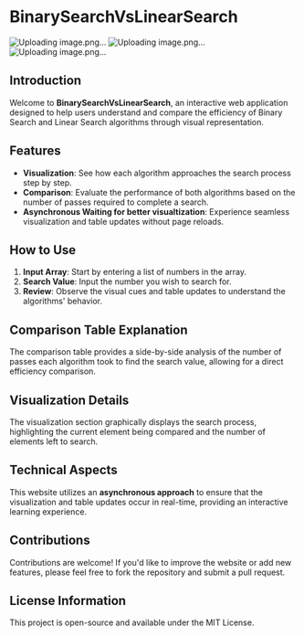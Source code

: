 # BinarySearchVsLinearSearch
![Uploading image.png…]()
![Uploading image.png…]()
![Uploading image.png…]()

## Introduction
Welcome to **BinarySearchVsLinearSearch**, an interactive web application designed to help users understand and compare the efficiency of Binary Search and Linear Search algorithms through visual representation.

## Features
- **Visualization**: See how each algorithm approaches the search process step by step.
- **Comparison**: Evaluate the performance of both algorithms based on the number of passes required to complete a search.
- **Asynchronous Waiting for better visualtization**: Experience seamless visualization and table updates without page reloads.

## How to Use
1. **Input Array**: Start by entering a list of numbers in the array.
2. **Search Value**: Input the number you wish to search for.
3. **Review**: Observe the visual cues and table updates to understand the algorithms' behavior.

## Comparison Table Explanation
The comparison table provides a side-by-side analysis of the number of passes each algorithm took to find the search value, allowing for a direct efficiency comparison.

## Visualization Details
The visualization section graphically displays the search process, highlighting the current element being compared and the number of elements left to search.

## Technical Aspects
This website utilizes an **asynchronous approach** to ensure that the visualization and table updates occur in real-time, providing an interactive learning experience.

## Contributions
Contributions are welcome! If you'd like to improve the website or add new features, please feel free to fork the repository and submit a pull request.

## License Information
This project is open-source and available under the MIT License.
